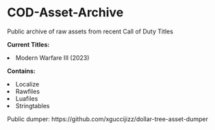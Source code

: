 # COD-Asset-Archive
<p>Public archive of raw assets from recent Call of Duty Titles</p>

<p><b>Current Titles:</b></p>
<li>Modern Warfare III (2023)</li>
<p></p>
<p><b>Contains:</b></p>
<li>Localize</li>
<li>Rawfiles</li>
<li>Luafiles</li>
<li>Stringtables</li>
<p></p>
<p>Public dumper: https://github.com/xguccijizz/dollar-tree-asset-dumper</p>
